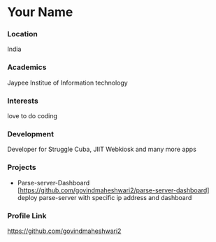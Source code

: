 # Your Name

### Location

India

### Academics

Jaypee Institue of Information technology

### Interests

love to do coding

### Development

Developer for Struggle Cuba, JIIT Webkiosk and many more apps

### Projects

- Parse-server-Dashboard [https://github.com/govindmaheshwari2/parse-server-dashboard]
  deploy parse-server with specific ip address and dashboard

### Profile Link

https://github.com/govindmaheshwari2
